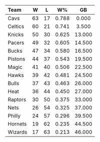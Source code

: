 | Team                             |  W  |  L  |  W%   |   GB   |
|:---------------------------------|:---:|:---:|:-----:|:------:|
| [](/r/clevelandcavs) Cavs        | 63  | 17  | 0.788 | 0.000  |
| [](/r/bostonceltics) Celtics     | 60  | 21  | 0.741 | 3.500  |
| [](/r/nyknicks) Knicks           | 50  | 30  | 0.625 | 13.000 |
| [](/r/pacers) Pacers             | 49  | 32  | 0.605 | 14.500 |
| [](/r/mkebucks) Bucks            | 47  | 34  | 0.580 | 16.500 |
| [](/r/detroitpistons) Pistons    | 44  | 37  | 0.543 | 19.500 |
| [](/r/orlandomagic) Magic        | 41  | 40  | 0.506 | 22.500 |
| [](/r/atlantahawks) Hawks        | 39  | 42  | 0.481 | 24.500 |
| [](/r/chicagobulls) Bulls        | 37  | 43  | 0.463 | 26.000 |
| [](/r/heat) Heat                 | 36  | 44  | 0.450 | 27.000 |
| [](/r/torontoraptors) Raptors    | 30  | 50  | 0.375 | 33.000 |
| [](/r/gonets) Nets               | 26  | 54  | 0.325 | 37.000 |
| [](/r/sixers) Philly             | 24  | 57  | 0.296 | 39.500 |
| [](/r/charlottehornets) Hornets  | 19  | 62  | 0.235 | 44.500 |
| [](/r/washingtonwizards) Wizards | 17  | 63  | 0.213 | 46.000 |